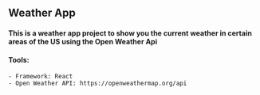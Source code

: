 ## Weather App

#### This is a weather app project to show you the current weather in certain areas of the US using the Open Weather Api

#### Tools: 

    - Framework: React
    - Open Weather API: https://openweathermap.org/api
